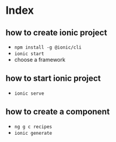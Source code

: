 # Index

## how to create ionic project
- `npm install -g @ionic/cli`
- `ionic start`
- choose a framework

## how to start ionic project
- `ionic serve`


## how to create a component
- `ng g c recipes`
- `ionic generate`
